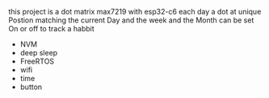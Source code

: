 this project is a dot matrix max7219 with esp32-c6 
each day a dot at unique Postion matching the current Day and the week and the Month can be set On or off to track a habbit
- NVM 
- deep sleep
- FreeRTOS
- wifi
- time
- button 